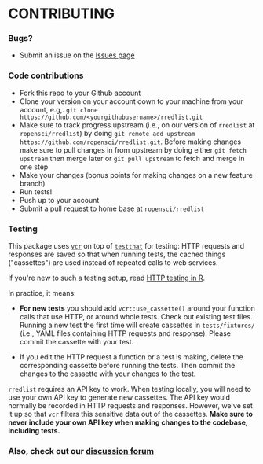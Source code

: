 # CONTRIBUTING #

### Bugs?

* Submit an issue on the [Issues page](https://github.com/ropensci/rredlist/issues)

### Code contributions

* Fork this repo to your Github account
* Clone your version on your account down to your machine from your account, e.g,. `git clone https://github.com/<yourgithubusername>/rredlist.git`
* Make sure to track progress upstream (i.e., on our version of `rredlist` at `ropensci/rredlist`) by doing `git remote add upstream https://github.com/ropensci/rredlist.git`. Before making changes make sure to pull changes in from upstream by doing either `git fetch upstream` then merge later or `git pull upstream` to fetch and merge in one step
* Make your changes (bonus points for making changes on a new feature branch)
* Run tests!
* Push up to your account
* Submit a pull request to home base at `ropensci/rredlist`

### Testing

This package uses [`vcr`](https://docs.ropensci.org/vcr/) on top of [`testthat`](https://testthat.r-lib.org/) for testing: HTTP requests and responses are saved so that when running tests, the cached things ("cassettes") are used instead of repeated calls to web services.

If you're new to such a testing setup, read [HTTP testing in R](https://books.ropensci.org/http-testing/index.html).

In practice, it means:

* **For new tests** you should add `vcr::use_cassette()` around your function calls that use HTTP, or around whole tests. Check out existing test files. Running a new test the first time will create cassettes in `tests/fixtures/` (i.e., YAML files containing HTTP requests and response). Please commit the cassette with your test.

* If you edit the HTTP request a function or a test is making, delete the corresponding cassette before running the tests. Then commit the changes to the cassette with your changes to the test.

`rredlist` requires an API key to work. When testing locally, you will need to use your own API key to generate new cassettes. The API key would normally be recorded in HTTP requests and responses. However, we've set it up so that `vcr` filters this sensitive data out of the cassettes. **Make sure to never include your own API key when making changes to the codebase, including tests.**

### Also, check out our [discussion forum](https://discuss.ropensci.org)
